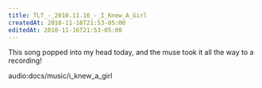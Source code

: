 ```yaml
---
title: TLT_-_2010.11.16_-_I_Knew_A_Girl
createdAt: 2010-11-16T21:53-05:00
editedAt: 2010-11-16T21:53-05:00
---
```


This song popped into my head today, and the muse took it all the way to a recording!

audio:docs/music/i_knew_a_girl

